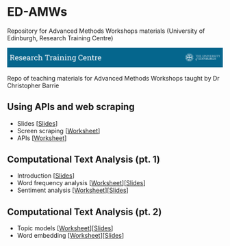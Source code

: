 # ED-AMWs
Repository for Advanced Methods Workshops materials (University of Edinburgh, Research Training Centre)

![Alt Text](coursebanner.png)

Repo of teaching materials for Advanced Methods Workshops taught by Dr Christopher Barrie

## Using APIs and web scraping 

- Slides \[[Slides](https://docs.google.com/presentation/d/1yShQ7UIdZL9Uwv8XQkEXJ9c3KoZuhHUT3bAxzny4T4M/edit?usp=sharing)\]
- Screen scraping \[[Worksheet](https://raw.githack.com/cjbarrie/ED-AMWs/main/01_scraping_APIs/01_scraping_APIs.html)\]
- APIs \[[Worksheet](https://raw.githack.com/cjbarrie/ED-AMWs/main/01_scraping_APIs/02_scraping_APIs.html)\]

## Computational Text Analysis (pt. 1)

- Introduction \[[Slides](https://docs.google.com/presentation/d/11oCyvVgtnS36rWrzSnFy6U62FFlzH_XV4s3S6tNuE4I/edit?usp=sharing)\]
- Word frequency analysis \[[Worksheet](https://raw.githack.com/cjbarrie/ED-AMWs/main/02_text_as_data/01-word-freq/01-word-freq.html)\]\[[Slides](https://raw.githack.com/cjbarrie/ED-AMWs/main/02_text_as_data/01-word-freq/01-word-freq-pres.html)\]
- Sentiment analysis \[[Worksheet](https://raw.githack.com/cjbarrie/ED-AMWs/main/02_text_as_data/02-sent-analysis/02-sent-analysis.html)\]\[[Slides](https://raw.githack.com/cjbarrie/ED-AMWs/main/02_text_as_data/02-sent-analysis/02-sent-analysis-pres.html)\]

## Computational Text Analysis (pt. 2)

- Topic models \[[Worksheet](https://raw.githack.com/cjbarrie/ED-AMWs/main/02_text_as_data/03-topic-models/03-topic-models.html)\]\[[Slides](https://raw.githack.com/cjbarrie/ED-AMWs/main/02_text_as_data/03-topic-models/03-topic-models-pres.html)\]
- Word embedding \[[Worksheet](https://raw.githack.com/cjbarrie/ED-AMWs/main/02_text_as_data/04-word-embed/04-word-embed.html)\]\[[Slides](https://raw.githack.com/cjbarrie/ED-AMWs/main/02_text_as_data/04-word-embed/04-word-embed-pres.html)\]
